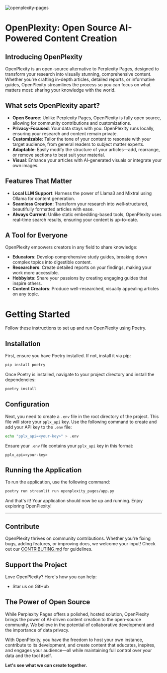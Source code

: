 ![openplexity-pages](https://github.com/user-attachments/assets/4fb6dfa2-fda9-421d-a30d-8026c300a0c1)

# OpenPlexity: Open Source AI-Powered Content Creation

## Introducing OpenPlexity

OpenPlexity is an open-source alternative to Perplexity Pages, designed to transform your research into visually stunning, comprehensive content. Whether you're crafting in-depth articles, detailed reports, or informative guides, OpenPlexity streamlines the process so you can focus on what matters most: sharing your knowledge with the world.

## What sets OpenPlexity apart?

- **Open Source**: Unlike Perplexity Pages, OpenPlexity is fully open source, allowing for community contributions and customizations.
- **Privacy-Focused**: Your data stays with you. OpenPlexity runs locally, ensuring your research and content remain private.
- **Customizable**: Tailor the tone of your content to resonate with your target audience, from general readers to subject matter experts.
- **Adaptable**: Easily modify the structure of your articles—add, rearrange, or remove sections to best suit your material.
- **Visual**: Enhance your articles with AI-generated visuals or integrate your own images.

## Features That Matter

- **Local LLM Support**: Harness the power of Llama3 and Mixtral using Ollama for content generation.
- **Seamless Creation**: Transform your research into well-structured, beautifully formatted articles with ease.
- **Always Current**: Unlike static embedding-based tools, OpenPlexity uses real-time search results, ensuring your content is up-to-date.

## A Tool for Everyone

OpenPlexity empowers creators in any field to share knowledge:

- **Educators**: Develop comprehensive study guides, breaking down complex topics into digestible content.
- **Researchers**: Create detailed reports on your findings, making your work more accessible.
- **Hobbyists**: Share your passions by creating engaging guides that inspire others.
- **Content Creators**: Produce well-researched, visually appealing articles on any topic.

# Getting Started

Follow these instructions to set up and run OpenPlexity using Poetry.

## Installation

First, ensure you have Poetry installed. If not, install it via pip:

```bash
pip install poetry
```

Once Poetry is installed, navigate to your project directory and install the dependencies:

```bash
poetry install
```

## Configuration

Next, you need to create a `.env` file in the root directory of the project. This file will store your `pplx_api` key. Use the following command to create and add your API key to the `.env` file:

```bash
echo "pplx_api=<your-key>" > .env
```

Ensure your `.env` file contains your `pplx_api` key in this format:

```plaintext
pplx_api=<your-key>
```

## Running the Application

To run the application, use the following command:

```bash
poetry run streamlit run openplexity_pages/app.py
```

And that's it! Your application should now be up and running. Enjoy exploring OpenPlexity!

---

## Contribute

OpenPlexity thrives on community contributions. Whether you're fixing bugs, adding features, or improving docs, we welcome your input! Check out our [CONTRIBUTING.md](CONTRIBUTING.md) for guidelines.

## Support the Project

Love OpenPlexity? Here's how you can help:

- Star us on GitHub

## The Power of Open Source

While Perplexity Pages offers a polished, hosted solution, OpenPlexity brings the power of AI-driven content creation to the open-source community. We believe in the potential of collaborative development and the importance of data privacy.

With OpenPlexity, you have the freedom to host your own instance, contribute to its development, and create content that educates, inspires, and engages your audience—all while maintaining full control over your data and the tool itself.

**Let's see what we can create together.**
